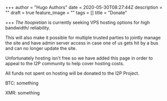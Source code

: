 +++
author = "Hugo Authors"
date = 2020-05-30T08:27:44Z
description = ""
draft = true
feature_image = ""
tags = []
title = "Donate"

+++
_The Itoopietian_ is currently seeking VPS hosting options for high bandwidth/ reliability.

This will also make it possible for multiple trusted parties to jointly manage the site and have admin server access in case one of us gets hit by a bus and can no longer update the site.

Unfortunately hosting isn't free so we have added this page in order to appeal to the I2P community to help cover hosting costs.

All funds not spent on hosting will be donated to the I2P Project.

BTC: something

XMR: something